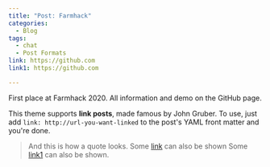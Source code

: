 ```yaml
---
title: "Post: Farmhack"
categories:
  - Blog
tags:
  - chat
  - Post Formats
link: https://github.com
link1: https://github.com

---
```


First place at Farmhack 2020. All information and demo on the GitHub page.


This theme supports **link posts**, made famous by John Gruber. To use, just add `link: http://url-you-want-linked` to the post's YAML front matter and you're done.

> And this is how a quote looks.
Some [link](#) can also be shown
Some [link1](#) can also be shown.
